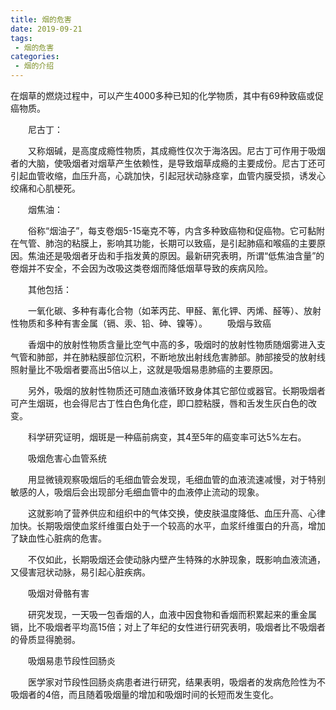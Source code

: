 ```yaml
---
title: 烟的危害
date: 2019-09-21
tags:
 - 烟的危害
categories:
 - 烟的介绍
---
```


在烟草的燃烧过程中，可以产生4000多种已知的化学物质，其中有69种致癌或促癌物质。

　　尼古丁：

　　又称烟碱，是高度成瘾性物质，其成瘾性仅次于海洛因。尼古丁可作用于吸烟者的大脑，使吸烟者对烟草产生依赖性，是导致烟草成瘾的主要成份。尼古丁还可引起血管收缩，血压升高，心跳加快，引起冠状动脉痉挛，血管内膜受损，诱发心绞痛和心肌梗死。

　　烟焦油：

　　俗称“烟油子”，每支卷烟5-15毫克不等，内含多种致癌物和促癌物。它可黏附在气管、肺泡的粘膜上，影响其功能，长期可以致癌，是引起肺癌和喉癌的主要原因。焦油还是吸烟者牙齿和手指发黄的原因。最新研究表明，所谓“低焦油含量”的卷烟并不安全，不会因为改吸这类卷烟而降低烟草导致的疾病风险。

　　其他包括：

　　一氧化碳、多种有毒化合物（如苯丙芘、甲醛、氰化钾、丙烯、醛等）、放射性物质和多种有害金属（镉、汞、铅、砷、镍等）。
　　吸烟与致癌

　　香烟中的放射性物质含量比空气中高的多，吸烟时的放射性物质随烟雾进入支气管和肺部，并在肺粘膜部位沉积，不断地放出射线危害肺部。肺部接受的放射线照射量比不吸烟者要高出5倍以上，这就是吸烟易患肺癌的主要原因。

　　另外，吸烟的放射性物质还可随血液循环致身体其它部位或器官。长期吸烟者可产生烟斑，也会得尼古丁性白色角化症，即口腔粘膜，唇和舌发生灰白色的改变。

　　科学研究证明，烟斑是一种癌前病变，其4至5年的癌变率可达5%左右。

　　吸烟危害心血管系统

　　用显微镜观察吸烟后的毛细血管会发现，毛细血管的血液流速减慢，对于特别敏感的人，吸烟后会出现部分毛细血管中的血液停止流动的现象。

　　这就影响了营养供应和组织中的气体交换，使皮肤温度降低、血压升高、心律加快。长期吸烟使血浆纤维蛋白处于一个较高的水平，血浆纤维蛋白的升高，增加了缺血性心脏病的危害。

　　不仅如此，长期吸烟还会使动脉内壁产生特殊的水肿现象，既影响血液流通，又侵害冠状动脉，易引起心脏疾病。

　　吸烟对骨骼有害

　　研究发现，一天吸一包香烟的人，血液中因食物和香烟而积累起来的重金属镉，比不吸烟者平均高15倍；对上了年纪的女性进行研究表明，吸烟者比不吸烟者的骨质显得脆弱。

　　吸烟易患节段性回肠炎

　　医学家对节段性回肠炎病患者进行研究，结果表明，吸烟者的发病危险性为不吸烟者的4倍，而且随着吸烟量的增加和吸烟时间的长短而发生变化。